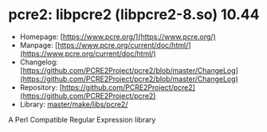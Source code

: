 # pcre2: libpcre2 (libpcre2-8.so) 10.44
 - Homepage: [https://www.pcre.org/](https://www.pcre.org/)
 - Manpage: [https://www.pcre.org/current/doc/html/](https://www.pcre.org/current/doc/html/)
 - Changelog: [https://github.com/PCRE2Project/pcre2/blob/master/ChangeLog](https://github.com/PCRE2Project/pcre2/blob/master/ChangeLog)
 - Repository: [https://github.com/PCRE2Project/pcre2](https://github.com/PCRE2Project/pcre2)
 - Library: [master/make/libs/pcre2/](https://github.com/Freetz-NG/freetz-ng/tree/master/make/libs/pcre2/)

A Perl Compatible Regular Expression library
